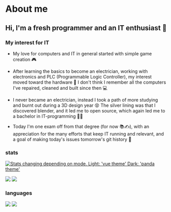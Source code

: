 # About me

## Hi, I'm a fresh programmer and an IT enthusiast 🌱

### My interest for IT

* My love for computers and IT in general started with simple game creation 🎮

* After learning the basics to become an electrician, working with electronics and PLC (Programmable Logic Controller), my interest moved toward the hardware 🔌 I don't think I remember all the computers I've repaired, cleaned and built since then 💻

* I never became an electrician, instead I took a path of more studying and burnt out during a 3D design year 😵 The silver lining was that I discovered blender, and it led me to open source, which again led me to a bachelor in IT-programming 👨‍💻

* Today I'm one exam off from that degree (for now 📚✍️), with an appreciation for the many efforts that keep IT running and relevant, and a goal of making today's issues tomorrow's git history 📜

[//]: # (site for guide on setup, and template code)
[//]: # (https://github.com/vn7n24fzkq/github-profile-summary-cards)

### stats

[//]: # (profile detail card)
<a href="http://vercel-gamingtruble">
 <picture>
  <source media="(prefers-color-scheme: dark)" srcset="http://vercel-gamingtruble.vercel.app/api/cards/profile-details?username=gamingtruble&theme=panda">
  <source media="(prefers-color-scheme: light)" srcset="http://vercel-gamingtruble.vercel.app/api/cards/profile-details?username=gamingtruble&theme=vue">
  <img alt="Stats changing depending on mode. Light: 'vue theme' Dark: 'panda theme'" src="http://vercel-gamingtruble.vercel.app/api/cards/profile-details?username=gamingtruble&theme=vue">
 </picture>
</a>

[//]: # (stats card and productive time card)
![](http://vercel-gamingtruble.vercel.app/api/cards/stats?username=gamingtruble&theme=panda) ![](http://vercel-gamingtruble.vercel.app/api/cards/productive-time?username=gamingtruble&theme=panda&utcOffset=1)

### languages

[//]: # (top language by repo card and top language by commit card)
![](http://vercel-gamingtruble.vercel.app/api/cards/repos-per-language?username=gamingtruble&theme=panda) ![](http://vercel-gamingtruble.vercel.app/api/cards/most-commit-language?username=gamingtruble&theme=panda)
